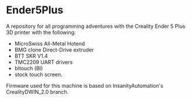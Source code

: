 # Ender5Plus
A repository for all programming adventures with the Creality Ender 5 Plus 3D printer with the following:
- MicroSwiss All-Metal Hotend
- BMG clone Direct-Drive extruder
- BTT SKR V1.4
- TMC2209 UART drivers
- bltouch (BI)
- stock touch screen.

Firmware used for this machine is based on InsanityAutomation's CrealityDWIN_2.0 branch.